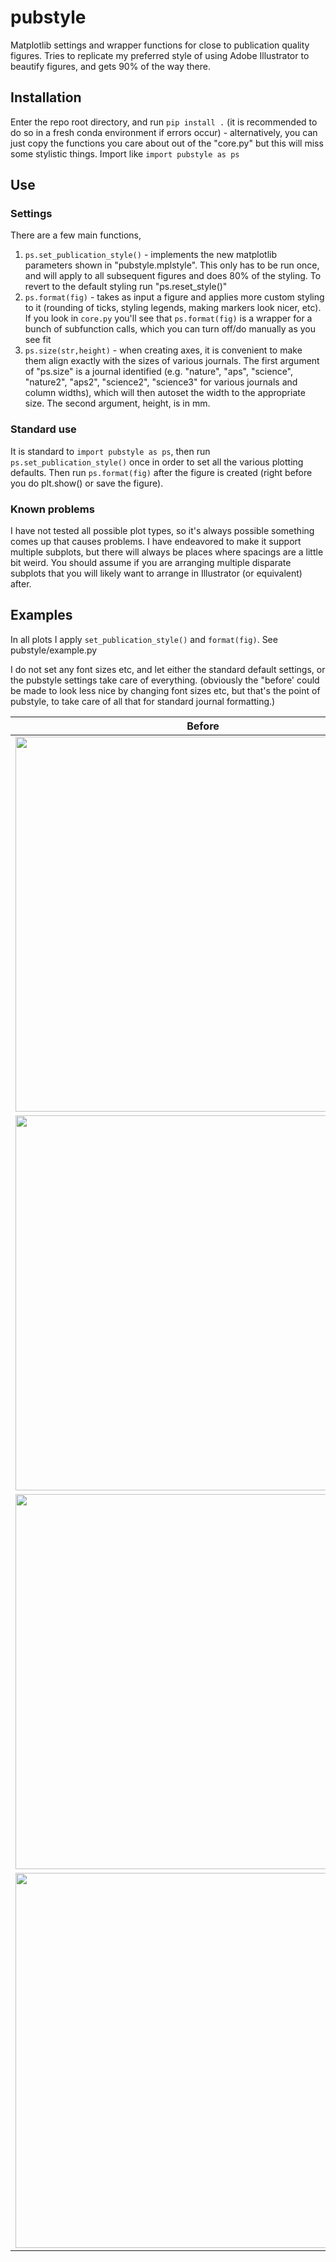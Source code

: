 # pubstyle
Matplotlib settings and wrapper functions for close to publication quality figures. Tries to replicate my preferred style of using Adobe Illustrator to beautify figures, and gets 90% of the way there.

## Installation
Enter the repo root directory, and run ```pip install .``` (it is recommended to do so in a fresh conda environment if errors occur) - alternatively, you can just copy the functions you care about out of the "core.py" but this will miss some stylistic things. Import like ```import pubstyle as ps```

## Use

### Settings
There are a few main functions, 
1. ```ps.set_publication_style()``` - implements the new matplotlib parameters shown in "pubstyle.mplstyle". This only has to be run once, and will apply to all subsequent figures and does 80% of the styling. To revert to the default styling run "ps.reset_style()"
2. ```ps.format(fig)``` - takes as input a figure and applies more custom styling to it (rounding of ticks, styling legends, making markers look nicer, etc). If you look in ```core.py``` you'll see that ```ps.format(fig)``` is a wrapper for a bunch of subfunction calls, which you can turn off/do manually as you see fit
3. ```ps.size(str,height)``` - when creating axes, it is convenient to make them align exactly with the sizes of various journals. The first argument of "ps.size" is a journal identified (e.g. "nature", "aps", "science", "nature2", "aps2", "science2", "science3" for various journals and column widths), which will then autoset the width to the appropriate size. The second argument, height, is in mm.

### Standard use
It is standard to ```import pubstyle as ps```, then run ```ps.set_publication_style()``` once in order to set all the various plotting defaults. Then run ```ps.format(fig)``` after the figure is created (right before you do plt.show() or save the figure).

### Known problems
I have not tested all possible plot types, so it's always possible something comes up that causes problems. I have endeavored to make it support multiple subplots, but there will always be places where spacings are a little bit weird. You should assume if you are arranging multiple disparate subplots that you will likely want to arrange in Illustrator (or equivalent) after.

## Examples
In all plots I apply ```set_publication_style()``` and ```format(fig)```. See pubstyle/example.py

I do not set any font sizes etc, and let either the standard default settings, or the pubstyle settings take care of everything. (obviously the "before' could be made to look less nice by changing font sizes etc, but that's the point of pubstyle, to take care of all that for standard journal formatting.)

| Before | After |
|--------|-------|
| <img src="https://github.com/user-attachments/assets/411995a2-0a71-4a36-8bef-a80b7c066f35" height="600"/> | <img src="https://github.com/user-attachments/assets/fd64be1d-1880-4687-8ac3-4c2299ac9b72" height="600"/> |
| <img src="https://github.com/user-attachments/assets/af3a9d42-0304-411a-b068-42e0dae3714c" height="600"/> | <img src="https://github.com/user-attachments/assets/87a4acc1-9fb1-4561-b5c2-913535f485f7" height="600"/>|
| <img src="https://github.com/user-attachments/assets/1135a7ee-429d-46f0-8058-29de575a92a2" height="600"/> | <img src="https://github.com/user-attachments/assets/f5970a82-46c9-4ec8-8cc8-fcde077fad46" height="600"/>
 | <img src="https://github.com/user-attachments/assets/fb3643d9-28b5-40db-85f6-3b87b28b9272" height="600"/> | <img src="https://github.com/user-attachments/assets/0e005a46-fa24-4e13-bc98-addb996a53a6" height="600" /> | 





